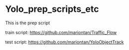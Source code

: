 # Yolo_prep_scripts_etc
This is the prep script

train script: https://github.com/mariontan/Traffic_Flow

test script: https://github.com/mariontan/YoloObjectTrack
